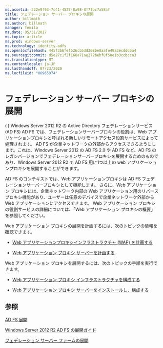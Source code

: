 ```yaml
---
ms.assetid: 222e9f93-7c41-4527-8a98-8f7fbc7a58af
title: フェデレーション サーバー プロキシの展開
author: billmath
ms.author: billmath
manager: femila
ms.date: 05/31/2017
ms.topic: article
ms.prod: windows-server
ms.technology: identity-adfs
ms.openlocfilehash: 445f3b6fef526cb5dd308be8aafe49a3ecddd6a4
ms.sourcegitcommit: d5e27c1f2f168a71ae272bebf8f50e1b3ccbcca3
ms.translationtype: MT
ms.contentlocale: ja-JP
ms.lasthandoff: 07/23/2020
ms.locfileid: "86965974"
---
```

# <a name="deploying-federation-server-proxies"></a>フェデレーション サーバー プロキシの展開

\( \) Windows Server 2012 R2 の Active Directory フェデレーションサービス (AD FS) AD FS では、フェデレーションサーバープロキシの役割は、Web アプリケーションプロキシと呼ばれる新しいリモートアクセス役割サービスによって処理されます。 AD FS が企業ネットワークの外部からアクセスできるようにします。これは、Windows Server 2012 の AD FS 2.0 や AD FS など、AD FS のレガシバージョンでフェデレーションサーバープロキシを展開するためのものであり、Windows Server 2012 R2 で AD FS 用に1つ以上の web アプリケーションプロキシを展開することができます。  
  
AD FS のコンテキストでは、Web アプリケーションプロキシは AD FS フェデレーションサーバープロキシとして機能します。 さらに、Web アプリケーション プロキシには、企業ネットワーク内部の Web アプリケーション用のリバース プロキシ機能があり、ユーザーは任意のデバイスで企業ネットワーク外部から Web アプリケーションにアクセスできます。 Web アプリケーション プロキシの役割サービスの詳細については、「Web アプリケーション プロキシの概要」を参照してください。  
  
Web アプリケーション プロキシの展開を計画するには、次のトピックの情報を確認できます。  
  
-   [Web アプリケーションプロキシインフラストラクチャ (WAP) を計画する](/previous-versions/orphan-topics/ws.11/dn383648(v=ws.11))  
  
-   [Web アプリケーション プロキシ サーバーを計画する](/previous-versions/orphan-topics/ws.11/dn383647(v=ws.11))  
  
Web アプリケーション プロキシを展開するには、次のトピックの手順を実行できます。  
  
-   [Web アプリケーション プロキシ インフラストラクチャを構成する](/previous-versions/windows/it-pro/windows-server-2012-R2-and-2012/dn383644(v=ws.11))  
  
-   [Web アプリケーション プロキシ サーバーをインストールし、構成する](/previous-versions/windows/it-pro/windows-server-2012-R2-and-2012/dn383662(v=ws.11))  
  
 
## <a name="see-also"></a>参照 

[AD FS 展開](../../ad-fs/AD-FS-Deployment.md)  

[Windows Server 2012 R2 AD FS の展開ガイド](../../ad-fs/deployment/Windows-Server-2012-R2-AD-FS-Deployment-Guide.md)  
 
[フェデレーション サーバー ファームの展開](../../ad-fs/deployment/Deploying-a-Federation-Server-Farm.md)  
  
